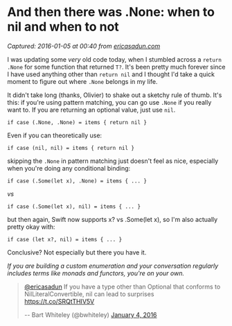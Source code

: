 # And then there was .None: when to nil and when to not

_Captured: 2016-01-05 at 00:40 from [ericasadun.com](http://ericasadun.com/2016/01/04/and-then-there-was-none-when-to-nil-and-when-to-not/)_

I was updating some _very_ old code today, when I stumbled across a `return .None` for some function that returned `T?`. It's been pretty much forever since I have used anything other than `return nil` and I thought I'd take a quick moment to figure out where `.None` belongs in my life.

It didn't take long (thanks, Olivier) to shake out a sketchy rule of thumb. It's this: if you're using pattern matching, you can go use `.None` if you really want to. If you are returning an optional value, just use `nil`.
    
    
    if case (.None, .None) = items { return nil }

Even if you can theoretically use:
    
    
    if case (nil, nil) = items { return nil }

skipping the `.None` in pattern matching just doesn't feel as nice, especially when you're doing any conditional binding:
    
    
    if case (.Some(let x), .None) = items { ... }

_vs_
    
    
    if case (.Some(let x), nil) = items { ... }

but then again, Swift now supports x? vs .Some(let x), so I'm also actually pretty okay with:
    
    
    if case (let x?, nil) = items { ... }

Conclusive? Not especially but there you have it.

_If you are building a custom enumeration and your conversation regularly includes terms like monads and functors, you're on your own._

> [@ericasadun](https://twitter.com/ericasadun) If you have a type other than Optional that conforms to NilLiteralConvertible, nil can lead to surprises <https://t.co/SRQtTHIV5V>
> 
> -- Bart Whiteley (@bwhiteley) [January 4, 2016](https://twitter.com/bwhiteley/status/684140219059159040)
